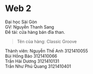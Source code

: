 # Web 2 
Đại học Sài Gòn <br>
GV: Nguyễn Thanh Sang <br>
Đề tài: cửa hàng bán đĩa than. <br>

> Tên của hàng: Classic Groove <br>

Thành viên:
Nguyễn Thế Anh     3121410055 <br>
Bùi Hồng Bảo       3121410066 <br>
Trần Hải Dương     3121410131 <br>
Trần Như Phú Quang 3121410401 <br>
